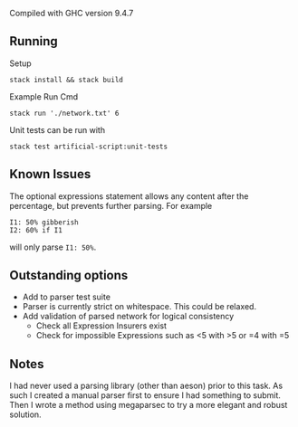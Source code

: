 Compiled with GHC version 9.4.7

## Running

Setup
```
stack install && stack build
```

Example Run Cmd
```
stack run './network.txt' 6
```

Unit tests can be run with
```
stack test artificial-script:unit-tests  
```

## Known Issues

The optional expressions statement allows any content after the percentage, but prevents further parsing. For example
```
I1: 50% gibberish
I2: 60% if I1
```
will only parse `I1: 50%`.

## Outstanding options
- Add to parser test suite
- Parser is currently strict on whitespace. This could be relaxed.
- Add validation of parsed network for logical consistency
  - Check all Expression Insurers exist
  - Check for impossible Expressions such as <5 with >5 or =4 with =5

## Notes

I had never used a parsing library (other than aeson) prior to this task. As such I created a manual parser first to ensure I had something to submit. Then I wrote a method using megaparsec to try a more elegant and robust solution.